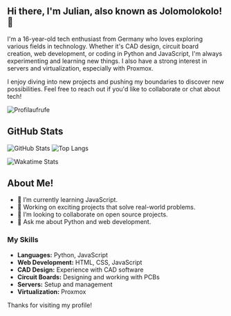 ## Hi there, I'm Julian, also known as Jolomolokolo! 👋

I'm a 16-year-old tech enthusiast from Germany who loves exploring various fields in technology. Whether it's CAD design, circuit board creation, web development, or coding in Python and JavaScript, I'm always experimenting and learning new things. I also have a strong interest in servers and virtualization, especially with Proxmox.

I enjoy diving into new projects and pushing my boundaries to discover new possibilities. Feel free to reach out if you'd like to collaborate or chat about tech!

![Profilaufrufe](https://komarev.com/ghpvc/?username=jolomolokolo)

## GitHub Stats

![GitHub Stats](https://github-readme-stats.vercel.app/api?username=jolomolokolo&show_icons=true&theme=radical)
![Top Langs](https://github-readme-stats.vercel.app/api/top-langs/?username=jolomolokolo&layout=compact&theme=radical)

![Wakatime Stats](https://github-readme-stats.hackclub.dev/api/wakatime?username=19535&api_domain=hackatime.hackclub.com&theme=radical&custom_title=Hackatime+Stats&layout=compact&cache_seconds=0&langs_count=8)


<!-- ## GitHub Activity

![GitHub Activity Graph](https://activity-graph.herokuapp.com/graph?username=jolomolokolo&theme=dracula) -->

## About Me!

- 🌱 I’m currently learning JavaScript.
- 💼 Working on exciting projects that solve real-world problems.
- 👯 I’m looking to collaborate on open source projects.
- 💬 Ask me about Python and web development.

### My Skills

- **Languages:** Python, JavaScript
- **Web Development:** HTML, CSS, JavaScript
- **CAD Design:** Experience with CAD software
- **Circuit Boards:** Designing and working with PCBs
- **Servers:** Setup and management
- **Virtualization:** Proxmox

Thanks for visiting my profile!








<!--
**Jolomolokolo/jolomolokolo** is a ✨ _special_ ✨ repository because its `README.md` (this file) appears on your GitHub profile.

Here are some ideas to get you started:

- 🔭 I’m currently working on ...
- 🌱 I’m currently learning ...
- 👯 I’m looking to collaborate on ...
- 🤔 I’m looking for help with ...
- 💬 Ask me about ...
- 📫 How to reach me: ...
- 😄 Pronouns: ...
- ⚡ Fun fact: ...
-->
